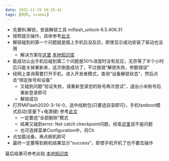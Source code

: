 ```yaml
---
date: 2022-11-19 19:25:41
tags: [刷机, xiaomi]
---
```


* 先要BL解锁，安装解锁工具 miflash_unlock-6.5.406.31
* 按照提示操作，具体参考[此文](https://miuiver.com/how-to-unlock-xiaomi-phone/)
* 解锁碰到的第一个问题就是插上手机后没反应，即使显示成功安装了驱动也没用
	* 解决方案在[这里](https://zhuanlan.zhihu.com/p/216568708)  [本地知识库](file:///E:\diskstation\03_Clips\39综合收藏\小米手机解锁工具出现不提示连接等问题的解决方法_12bfc532b948a9272ab2c738c30be27a3ced2165.html)
* 能成功认出手机后碰到第二个问题是50%进度时没有反应，无奈等了半个小时后只能关掉重新来，这次倒是成功了，不过报错“解锁失败，参数错误”
* 经网上查询需要打开手机，进入开发者模式，查询“设备解锁状态”，然后点击“绑定账号和设备”
	* 又碰到问题“验证失败，请重新登录您的账号再次尝试”，退出小米账号后重新登录即可
	* 解锁成功
* 打开MiFlash2020-3-14-0，选中线刷包(只要选目录即可)，手机fastboot模式启动(音量下+电源键) 参考[此文](https://miuiver.com/how-to-flash-xiaomi-phone/)
	* 一定要选“全部删除”模式
	* 结果又碰到error: Not catch checkpoint问题，经查[这里](https://miuiver.com/miflash-error-not-catch-checkpoint/)说不是问题
	* 也可选择菜单Configuration中，将Ch
* 点加载设备，再点刷机即可
* 最终一定要等到刷机结果显示“success”，即使手机开机了也不要去操作

最后结果可参考此贴
[本地知识库](file:///E:\diskstation\03_Clips\39综合收藏\小米手机解锁及线刷教程_167d24a570d126e5b5182c7f805dda7d54e814e1.html)
